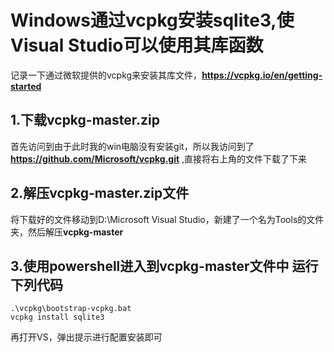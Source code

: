 # Windows通过vcpkg安装sqlite3,使Visual Studio可以使用其库函数
记录一下通过微软提供的vcpkg来安装其库文件，**https://vcpkg.io/en/getting-started**
## 1.下载vcpkg-master.zip
首先访问到由于此时我的win电脑没有安装git，所以我访问到了**https://github.com/Microsoft/vcpkg.git** ,直接将右上角的文件下载了下来
## 2.解压vcpkg-master.zip文件
将下载好的文件移动到D:\Microsoft Visual Studio，新建了一个名为Tools的文件夹，然后解压**vcpkg-master**
## 3.使用powershell进入到vcpkg-master文件中 运行下列代码
    .\vcpkg\bootstrap-vcpkg.bat
    vcpkg install sqlite3
再打开VS，弹出提示进行配置安装即可
